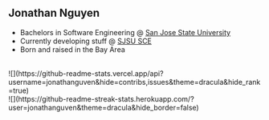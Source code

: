 ## Jonathan Nguyen
- Bachelors in Software Engineering @ [San Jose State University](https://www.sjsu.edu/)
- Currently developing stuff @ [SJSU SCE](https://sce.sjsu.edu/)
- Born and raised in the Bay Area
<br/>
![](https://github-readme-stats.vercel.app/api?username=jonathanguven&hide=contribs,issues&theme=dracula&hide_rank=true)
<br/>
![](https://github-readme-streak-stats.herokuapp.com/?user=jonathanguven&theme=dracula&hide_border=false)
